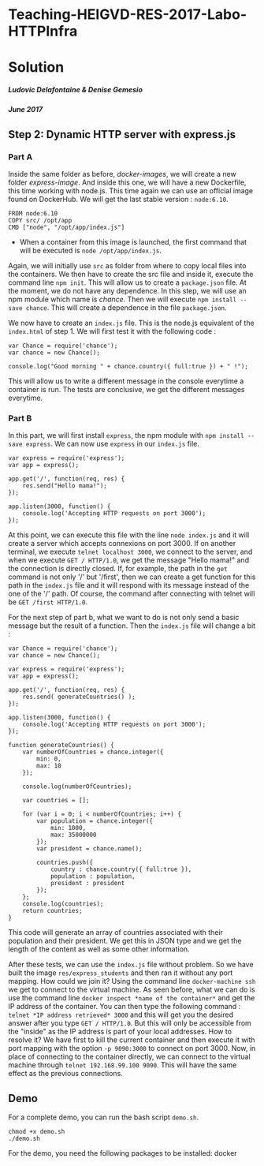 # Teaching-HEIGVD-RES-2017-Labo-HTTPInfra
# Solution
##### Ludovic Delafontaine & Denise Gemesio
##### June 2017

## Step 2: Dynamic HTTP server with express.js
### Part A

Inside the same folder as before, *docker-images*, we will create a new folder *express-image*. And inside this one, we will have a new Dockerfile, this time working with node.js.
This time again we can use an official image found on DockerHub. We will get the last stable version : `node:6.10`.

```
FROM node:6.10
COPY src/ /opt/app
CMD ["node", "/opt/app/index.js"]
```

- When a container from this image is launched, the first command that will be executed is `node /opt/app/index.js`.

Again, we will initially use `src` as folder from where to copy local files into the containers. We then have to create the src file and inside it, execute the command line `npm init`. This will allow us to create a `package.json` file. At the moment, we do not have any dependence.
In this step, we will use an npm module which name is *chance*. Then we will execute `npm install --save chance`. This will create a dependence in the file `package.json`.

We now have to create an `index.js` file. This is the node.js equivalent of the `index.html` of step 1. We will first test it with the following code :

```
var Chance = require('chance');
var chance = new Chance();

console.log("Good morning " + chance.country({ full:true }) + " !");
```

This will allow us to write a different message in the console everytime a container is run.
The tests are conclusive, we get the different messages everytime.

### Part B
In this part, we will first install `express`, the npm module with `npm install --save express`.
We can now use `express` in our `index.js` file.

```
var express = require('express');
var app = express();

app.get('/', function(req, res) {
	res.send("Hello mama!");
});

app.listen(3000, function() {
	console.log('Accepting HTTP requests on port 3000');
});
```

At this point, we can execute this file with the line `node index.js` and it will create a server which accepts connexions on port 3000. If on another terminal, we execute `telnet localhost 3000`, we connect to the server, and when we execute `GET / HTTP/1.0`, we get the message "Hello mama!" and the connection is directly closed.
If, for example, the path in the `get` command is not only '/' but '/first', then we can create a get function for this path in the `index.js` file and it will respond with its message instead of the one of the '/' path. Of course, the command after connecting with telnet will be `GET /first HTTP/1.0`.

For the next step of part b, what we want to do is not only send a basic message but the result of a function. Then the `index.js` file will change a bit :

```
var Chance = require('chance');
var chance = new Chance();

var express = require('express');
var app = express();

app.get('/', function(req, res) {
	res.send( generateCountries() );
});

app.listen(3000, function() {
	console.log('Accepting HTTP requests on port 3000');
});

function generateCountries() {
	var numberOfCountries = chance.integer({
		min: 0,
		max: 10
	});

	console.log(numberOfCountries);

	var countries = [];

	for (var i = 0; i < numberOfCountries; i++) {
		var population = chance.integer({
			min: 1000,
			max: 35000000
		});
		var president = chance.name();

		countries.push({
			country : chance.country({ full:true }),
			population : population,
			president : president
		});
	};
	console.log(countries);
	return countries;
}
```

This code will generate an array of countries associated with their population and their president. We get this in JSON type and we get the length of the content as well as some other information.

After these tests, we can use the `index.js` file without problem. So we have built the image `res/express_students` and then ran it without any port mapping. How could we join it?
Using the command line `docker-machine ssh` we get to connect to the virtual machine. As seen before, what we can do is use the command line `docker inspect *name of the container*` and get the IP address of the container. You can then type the following command : `telnet *IP address retrieved* 3000` and this will get you the desired answer after you type `GET / HTTP/1.0`. But this will only be accessible from the "inside" as the IP address is part of your local addresses. How to resolve it?
We have first to kill the current container and then execute it with port mapping with the option `-p 9090:3000` to connect on port 3000. Now, in place of connecting to the container directly, we can connect to the virtual machine through `telnet 192.168.99.100 9090`. This will have the same effect as the previous connections.

## Demo
For a complete demo, you can run the bash script `demo.sh`.

```
chmod +x demo.sh
./demo.sh
```

For the demo, you need the following packages to be installed: docker
